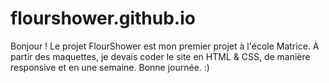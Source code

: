 # flourshower.github.io

Bonjour ! Le projet FlourShower est mon premier projet à l'école Matrice. 
À partir des maquettes, je devais coder le site en HTML & CSS, de manière responsive et en une semaine. 
Bonne journée. :) 

